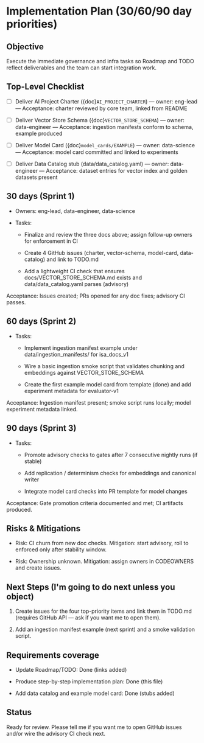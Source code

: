 # Implementation Plan (30/60/90 day priorities)

## Objective

Execute the immediate governance and infra tasks so Roadmap and TODO reflect deliverables and the team can start integration work.

## Top-Level Checklist

- [ ] Deliver AI Project Charter ({doc}`AI_PROJECT_CHARTER`) — owner: eng-lead — Acceptance: charter reviewed by core team, linked from README

- [ ] Deliver Vector Store Schema ({doc}`VECTOR_STORE_SCHEMA`) — owner: data-engineer — Acceptance: ingestion manifests conform to schema, example produced

- [ ] Deliver Model Card ({doc}`model_cards/EXAMPLE`) — owner: data-science — Acceptance: model card committed and linked to experiments

- [ ] Deliver Data Catalog stub (data/data_catalog.yaml) — owner: data-engineer — Acceptance: dataset entries for vector index and golden datasets present

## 30 days (Sprint 1)

- Owners: eng-lead, data-engineer, data-science

- Tasks:

  - Finalize and review the three docs above; assign follow-up owners for enforcement in CI

  - Create 4 GitHub issues (charter, vector-schema, model-card, data-catalog) and link to TODO.md

  - Add a lightweight CI check that ensures docs/VECTOR_STORE_SCHEMA.md exists and data/data_catalog.yaml parses (advisory)

Acceptance: Issues created; PRs opened for any doc fixes; advisory CI passes.

## 60 days (Sprint 2)

- Tasks:

  - Implement ingestion manifest example under data/ingestion_manifests/ for isa_docs_v1

  - Wire a basic ingestion smoke script that validates chunking and embeddings against VECTOR_STORE_SCHEMA

  - Create the first example model card from template (done) and add experiment metadata for evaluator-v1

Acceptance: Ingestion manifest present; smoke script runs locally; model experiment metadata linked.

## 90 days (Sprint 3)

- Tasks:

  - Promote advisory checks to gates after 7 consecutive nightly runs (if stable)

  - Add replication / determinism checks for embeddings and canonical writer

  - Integrate model card checks into PR template for model changes

Acceptance: Gate promotion criteria documented and met; CI artifacts produced.

## Risks & Mitigations

- Risk: CI churn from new doc checks. Mitigation: start advisory, roll to enforced only after stability window.

- Risk: Ownership unknown. Mitigation: assign owners in CODEOWNERS and create issues.

## Next Steps (I'm going to do next unless you object)

1) Create issues for the four top-priority items and link them in TODO.md (requires GitHub API — ask if you want me to open them).

2) Add an ingestion manifest example (next sprint) and a smoke validation script.

## Requirements coverage

- Update Roadmap/TODO: Done (links added)

- Produce step-by-step implementation plan: Done (this file)

- Add data catalog and example model card: Done (stubs added)

## Status

Ready for review. Please tell me if you want me to open GitHub issues and/or wire the advisory CI check next.
